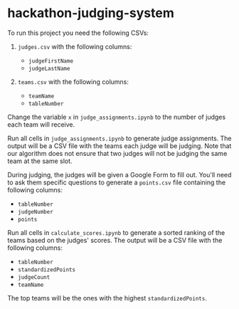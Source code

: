 # hackathon-judging-system

To run this project you need the following CSVs:

1. `judges.csv` with the following columns:
    - `judgeFirstName`
    - `judgeLastName`

2. `teams.csv` with the following columns:
    - `teamName`
    - `tableNumber`


Change the variable `x` in `judge_assignments.ipynb` to the number of judges each team will receive.

Run all cells in `judge_assignments.ipynb` to generate judge assignments. The output will be a CSV file with the teams each judge will be judging. Note that our algorithm does not ensure that two judges will not be judging the same team at the same slot.

During judging, the judges will be given a Google Form to fill out. You'll need to ask them specific questions to generate a `points.csv` file containing the following columns:
- `tableNumber`
- `judgeNumber`
- `points`

Run all cells in `calculate_scores.ipynb` to generate a sorted ranking of the teams based on the judges' scores. The output will be a CSV file with the following columns:
- `tableNumber`
- `standardizedPoints`
- `judgeCount`
- `teamName`

The top teams will be the ones with the highest `standardizedPoints`.

